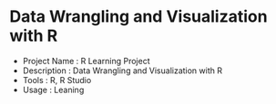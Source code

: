 # Data Wrangling and Visualization with R

* Project Name : R Learning Project
* Description : Data Wrangling and Visualization with R
* Tools : R, R Studio
* Usage : Leaning
